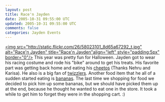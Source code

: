 ```yaml
---           
layout: post
title: Race'n Jayden
date: 2005-10-31 09:55:00 UTC
updated: 2005-10-31 09:55:00 UTC
comments: false
categories: Jayden Events
---
```

[<img src="http://static.flickr.com/26/58023101_8d65a67292_t.jpg" alt="Race'n Jayden" title="Race'n Jayden"align="left" style="padding:5px" border="0"/>](http://www.flickr.com/photos/kevinminnis/58023101/) This year was pretty fun for Halloween. Jayden got to wear his racing costume and rode his "bike" around to get his treats. His favorite part was getting back home and eating his [cheetos](http://www.flickr.com/photos/kevinminnis/tags/cheetos/) (Thanks Nehru and Karisa). He also is a big fan of [twizzlers](http://www.flickr.com/photos/kevinminnis/58019968/). Another food item that he all of a sudden started eating is [bananas](http://www.flickr.com/photos/kevinminnis/58019373/). The last time we shopping for food we decided to pick him up some bananas, but we should have picked them up at the end, because he thought he wanted to eat one in the store. It took a while to get him to forget they were in the shopping cart. :)
